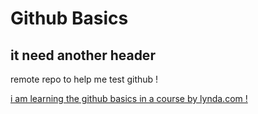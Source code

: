 # Github Basics

## it need another header

remote repo to help me test github !

[i am learning the github basics in a course by lynda.com !](http://www.lynda.com)
